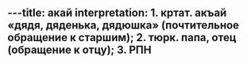 ---title: акай
interpretation: 1. кртат. акъай «дядя, дяденька, дядюшка» (почтительное обращение к старшим); 2. тюрк. папа, отец (обращение к отцу); 3. РПН
---
